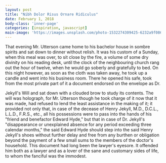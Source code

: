 ```yaml
---
layout: post
title: "Nibh Dolor Risus Ornare Ridiculus"
date: February 1, 2018
body-class: 'inner-page'
categories: [inspiration, javascript]
main-image: 'https://images.unsplash.com/photo-1532274309425-6232a9f08638?ixlib=rb-0.3.5&ixid=eyJhcHBfaWQiOjEyMDd9&s=76c9b511275492f639010aa5c350375f&auto=format&fit=crop&w=2100&q=80'
---
```


That evening Mr. Utterson came home to his bachelor house in sombre spirits and sat down to dinner without relish. It was his custom of a Sunday, when this meal was over, to sit close by the fire, a volume of some dry divinity on his reading desk, until the clock of the neighbouring church rang out the hour of twelve, when he would go soberly and gratefully to bed. On this night however, as soon as the cloth was taken away, he took up a candle and went into his business room. There he opened his safe, took from the most private part of it a document endorsed on the envelope as Dr.

Jekyll's Will and sat down with a clouded brow to study its contents. The will was holograph, for Mr. Utterson though he took charge of it now that it was made, had refused to lend the least assistance in the making of it; it provided not only that, in case of the decease of Henry Jekyll, M.D., D.C.L., L.L.D., F.R.S., etc., all his possessions were to pass into the hands of his "friend and benefactor Edward Hyde," but that in case of Dr. Jekyll's "disappearance or unexplained absence for any period exceeding three calendar months," the said Edward Hyde should step into the said Henry Jekyll's shoes without further delay and free from any burthen or obligation beyond the payment of a few small sums to the members of the doctor's household. This document had long been the lawyer's eyesore. It offended him both as a lawyer and as a lover of the sane and customary sides of life, to whom the fanciful was the immodest.